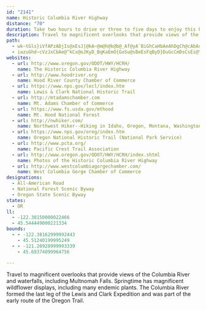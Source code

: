 ```yaml
---
id: "2141"
name: Historic Columbia River Highway
distance: "70"
duration: Take two hours to drive or three to five days to enjoy this byway.
description: Travel to magnificent overlooks that provide views of the Columbia River and waterfalls, including Multnomah Falls. Springtime has magnificent wildflower displays, including many endemic plants. The Columbia River formed the last leg of the Lewis and Clark Expedition and was part of the early route of the Oregon Trail.
path:
  - wk~tGls}iVfAPzADjIs@xEsJ|@kA~@m@h@k@b@_Af@yA`BiGhCaHbAeAhDgCh@cAbAcC~@wAvEoEhCwAr@Kn@DhDpBr@VpCN`BMdJsB~Dm@tXIjAa@d@e@fDsFrA{AfA}@rI}ChAQpDClBXnDbA~G`CjBdAxGxGhAn@`BGtAm@d@]`AaBn@mBt@gCb@eCNkB?yBCaAQgAc@wAyA{BqEeF{GiLqAyCsAsDiB_JiB{Gi@sDY}KcBwQUyDIcDLkI`@qD|AyFx@cBj@i@bB{@v@}@j@{AHyBc@{Fi@eCy@_C_AoBkGmLq@yBSeASuCFme@F_AsJoXc@yBKgATwEOcAiB_JmEuM}AuFy@kBoD_Cs@u@_EwFw@aBcAyEoBiPMkBLcBDwFy@{Jy@uFoAaEiGeOgA{CmEoYaL{m@Y}AEiADoCrAoU\gDNk@hHgLh@iCnAsNBmBC_GIgD[aBcA_CU_A]_GUiAcAsCcG_Ny@{BsB_LY{BBe^`AmCzB_Et@gBj@kCtAkMJqCCaAg@yEWmAiA{JcAsCsAmBkAu@m@SwGy@wCmAiDaCk@IaBTe@Cc@a@k@yAkAeB]mADeEOq@q@}AaAw@SEa@Js@x@i@J_@_@O_@C_@Hk@Ra@t@E`EJ`@WJYCe@MYeBqAKa@CyBIs@_@q@I_A?u@r@mAd@WpCQPMX_@Hq@IuB@m@\q@^Wb@GxB`Ad@Ap@SdByBnAqB|@m@v@Gl@k@Nq@v@u@Zk@lAmFN_@xCmBDQKYc@YiBe@i@m@Yy@c@eBEy@b@cOOg@_@W_@FS\El@D|CO`@YXa@?Y_@C_A`@mB?g@K_@_@Qa@RWx@Er@H~CC~Ca@rAg@f@UBYQMa@Bs@\sCEcDWmBOy@_ByC}E}QIkB@iAJi@Ci@Se@qAcBg@cB_@qCOuFSqCBgA^_C?q@mCeRi@sCU_@o@kDcEePi@eBs@mAIi@EgAHmB^kDDyBEmBi@oHUkAYgAqDuI_HmKiAaCaBmFoC_FsAoBkAu@]y@i@o@iAcAo@gAgB_@u@yAOa@]qB_AgB[}@cBqPmAmC[kAe@oFmAkCeFoIqAyCsBmGmB{HeAeGmAiDUkBi@oCe@qA}@wBo@i@wAX{@O}@uAoAsDyD_GmEoFqGgJmDoEe@cB}@UoAqAcAgBcEaJ}CaG_CyDcQw\oBwB_@uAW{Cy@mCU]iCmBsJ_J}@mAc@_B}Dq[yBaKwGoQyBaHSaAE_AD{C{@}Cc@iCK_BGuJb@gL^mFYeBe@mGGuCm@kFD_BEsAm@{CI}A?i@Lk@nAmERyAF_CU{FOaAiAiCyCeVsA_JcBySyCoOgDqWsF}g@qBoK_DsK}GwYmDwYmBiH_HmOwAoF_AsEY{HwAuH_FuTmDcRYeCOkBk@eWVmGFaDSwAiBaF}@aGY{Gk@wCkHsVwLuUsA{DmCmL}AaGo@qAiB{BqM{LsA_DOy@_A{Km@sE_@iAs@}AiCgCHeAI_@c@Yw@Gm@W}AyA}J}PmCgFmFaLo@_BmBmGiCuFs@qBsCqJoEiRwBkNiB}QyAoVyAeLi@cG_@}FIoT?m_@
  - iazuGhd~cVzJxCbAe@^kCx@oJKyD_BqKaEmO{GoSu@sBeEsFqByD}DuGcCmDsCsEi@YyA[m@_@Ue@yCaLEk@?gBPaB`J{L^iAb@iEHi@Z{@bFoIj@wAHaC@qTCki@O_Bo@o@m@K{ARo@CSGe@m@yAyFGkAb@mBBm@Ck@Km@cAmDwHaSyAoE}@gHeBuGSqA?k@NmAb@kA^[~Am@x@kAvDcOJc@X[l@Wn@D~BfBb@Jz@GVST_@RwA?oGI_HUuE?qAJmBNm@b@yAn@y@tGsG^m@h@mAtBkGNeACmBaF_{ACyDZaG`@cCdJu[f@qAX_@dAm@rY}Cp@PRVtAtCfHxEx@Jt@O^s@Ro@D]Cy@Ku@_B}EcAcECsAd@mEEsOYeBc@g@kBy@s@s@_@e@kA_CWU_DoB]i@oBeFYa@iAkA_C{@yBEw@]e@mAEa@BcAPsAZ{@N]bAy@P_@`@gBTQ\G^@d@Pb@^NZ@\ClBJjAdAr@lARt@ElBu@Ts@?c@Ie@WUWI}C^WGSYIw@Pg@VKxADpDj@d@ExBe@nAe@|De@|AoAZEhCZpBJZE^_@HoAa@}BCgAXgCjAkF?e@I_@KS]Ia@TSx@UxBMf@u@~@_A^i@De@Mc@S_@k@_AmBwB_Ci@qBQ_@_Au@c@m@Sq@EaB^cBXa@TERDZd@BTM|AFd@JXRLX?t@QTBbA^bA?h@q@Zq@NuBbB_DNgBBgFCyDr@oI?sCE_Bi@eF?gA^sN~Em\tEoY~A}FzGoT\}A|@iFzDke@vDiVPgCDuFDwBLuAxCiTh@wEbA}L^qb@TmBbBiGz@_CvDyDx@gAh@yAb@_C^eF^iB|AeEnA_E|CiMrCcHXqANeBNuH?_EEeAcA}HC}Bb@cDnA_G|@aDp@iAhBmAv@Ot@Cr@JtLzCh@?tAg@f@m@j@yAb@yCHeB}@oLEgBN}Ad@aBp@mAz@gA~AoAxAu@bDYbS_Abf@YbBQbBe@xCuAfBqAnAqAxCiEx@k@lD_An@GbAFx@\~@x@fEhGhB~ClCrGzA`C~M`Nn@f@r@VlDLbCGrC]nBg@hQyIbBKxDBfDMpG_ArE}AxAo@
websites:
  - url: http://www.oregon.gov/ODOT/HWY/HCRH/
    name: The Historic Columbia River Highway
  - url: http://www.hoodriver.org
    name: Hood River County Chamber of Commerce
  - url: https://www.nps.gov/lecl/index.htm
    name: Lewis & Clark National Historic Trail
  - url: http://mtadamschamber.com
    name: Mt. Adams Chamber of Commerce
  - url: https://www.fs.usda.gov/mthood
    name: Mt. Hood National Forest
  - url: http://nwhiker.com/
    name: Northwest Hiker--Hiking in Idaho, Oregon, Montana, Washington
  - url: https://www.nps.gov/oreg/index.htm
    name: Oregon National Historic Trail (National Park Service)
  - url: http://www.pcta.org/
    name: Pacific Crest Trail Association
  - url: http://www.oregon.gov/ODOT/HWY/HCRH/index.shtml
    name: Photos of the Historic Columbia River Highway
  - url: http://www.westcolumbiagorgechamber.com/
    name: West Columbia Gorge Chamber of Commerce
designations:
  - All-American Road
  - National Forest Scenic Byway
  - Oregon State Scenic Byway
states:
  - OR
ll:
  - -122.38150000022466
  - 45.544449000221334
bounds:
  - - -122.38162999992443
    - 45.51240199995249
  - - -121.20928999993339
    - 45.69374099964756

---
```


Travel to magnificent overlooks that provide views of the Columbia River and waterfalls, including Multnomah Falls. Springtime has magnificent wildflower displays, including many endemic plants. The Columbia River formed the last leg of the Lewis and Clark Expedition and was part of the early route of the Oregon Trail.
